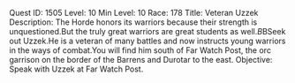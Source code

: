 Quest ID: 1505
Level: 10
Min Level: 10
Race: 178
Title: Veteran Uzzek
Description: The Horde honors its warriors because their strength is unquestioned.But the truly great warriors are great students as well.$B$BSeek out Uzzek.He is a veteran of many battles and now instructs young warriors in the ways of combat.You will find him south of Far Watch Post, the orc garrison on the border of the Barrens and Durotar to the east.
Objective: Speak with Uzzek at Far Watch Post.
